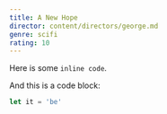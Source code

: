 ```yaml
---
title: A New Hope
director: content/directors/george.md
genre: scifi
rating: 10
---
```


Here is some `inline code`.

And this is a code block:

```javascript
let it = 'be'
```
